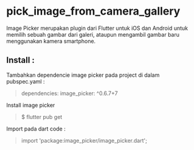 # pick_image_from_camera_gallery

Image Picker merupakan plugin dari Flutter untuk iOS dan Android untuk memilih sebuah gambar dari galeri, ataupun mengambil gambar baru menggunakan kamera smartphone.

## Install :

Tambahkan dependencie image picker pada project di dalam pubspec.yaml :

> dependencies:
  image_picker: ^0.6.7+7
  
Install image picker 
> $ flutter pub get

Import pada dart code :
> import 'package:image_picker/image_picker.dart';
